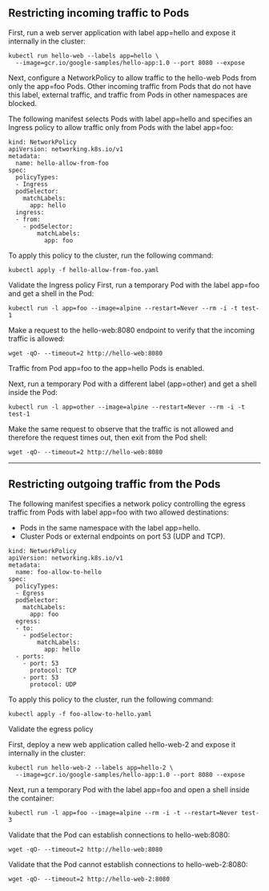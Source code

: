## Restricting incoming traffic to Pods

First, run a web server application with label app=hello and expose it internally in the cluster:
```
kubectl run hello-web --labels app=hello \
  --image=gcr.io/google-samples/hello-app:1.0 --port 8080 --expose
```
  
  Next, configure a NetworkPolicy to allow traffic to the hello-web Pods from only the app=foo Pods. Other incoming traffic from Pods that do not have this label, external traffic, and traffic from Pods in other namespaces are blocked.

The following manifest selects Pods with label app=hello and specifies an Ingress policy to allow traffic only from Pods with the label app=foo:

```
kind: NetworkPolicy
apiVersion: networking.k8s.io/v1
metadata:
  name: hello-allow-from-foo
spec:
  policyTypes:
  - Ingress
  podSelector:
    matchLabels:
      app: hello
  ingress:
  - from:
    - podSelector:
        matchLabels:
          app: foo
 ```
 
 To apply this policy to the cluster, run the following command:
```
kubectl apply -f hello-allow-from-foo.yaml
```

Validate the Ingress policy
First, run a temporary Pod with the label app=foo and get a shell in the Pod:

```
kubectl run -l app=foo --image=alpine --restart=Never --rm -i -t test-1
```

Make a request to the hello-web:8080 endpoint to verify that the incoming traffic is allowed:

```
wget -qO- --timeout=2 http://hello-web:8080
```

Traffic from Pod app=foo to the app=hello Pods is enabled.

Next, run a temporary Pod with a different label (app=other) and get a shell inside the Pod:

```
kubectl run -l app=other --image=alpine --restart=Never --rm -i -t test-1
```

Make the same request to observe that the traffic is not allowed and therefore the request times out, then exit from the Pod shell:

```
wget -qO- --timeout=2 http://hello-web:8080
```

-------------------------------

## Restricting outgoing traffic from the Pods

The following manifest specifies a network policy controlling the egress traffic from Pods with label app=foo with two allowed destinations:

- Pods in the same namespace with the label app=hello.
- Cluster Pods or external endpoints on port 53 (UDP and TCP).

```
kind: NetworkPolicy
apiVersion: networking.k8s.io/v1
metadata:
  name: foo-allow-to-hello
spec:
  policyTypes:
  - Egress
  podSelector:
    matchLabels:
      app: foo
  egress:
  - to:
    - podSelector:
        matchLabels:
          app: hello
  - ports:
    - port: 53
      protocol: TCP
    - port: 53
      protocol: UDP
```

To apply this policy to the cluster, run the following command:

```
kubectl apply -f foo-allow-to-hello.yaml
```

Validate the egress policy

First, deploy a new web application called hello-web-2 and expose it internally in the cluster:

```
kubectl run hello-web-2 --labels app=hello-2 \
  --image=gcr.io/google-samples/hello-app:1.0 --port 8080 --expose
```
Next, run a temporary Pod with the label app=foo and open a shell inside the container:

```
kubectl run -l app=foo --image=alpine --rm -i -t --restart=Never test-3
```

Validate that the Pod can establish connections to hello-web:8080:

```
wget -qO- --timeout=2 http://hello-web:8080
```

Validate that the Pod cannot establish connections to hello-web-2:8080:

```
wget -qO- --timeout=2 http://hello-web-2:8080
```
